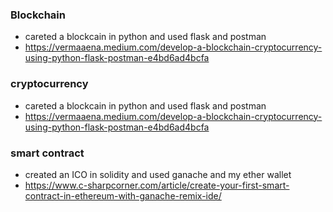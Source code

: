 ### Blockchain
- careted a blockcain in python and used flask and postman
- https://vermaaena.medium.com/develop-a-blockchain-cryptocurrency-using-python-flask-postman-e4bd6ad4bcfa

### cryptocurrency 
- careted a blockcain in python and used flask and postman
- https://vermaaena.medium.com/develop-a-blockchain-cryptocurrency-using-python-flask-postman-e4bd6ad4bcfa

### smart contract
- created an ICO in solidity and used ganache and my ether wallet
- https://www.c-sharpcorner.com/article/create-your-first-smart-contract-in-ethereum-with-ganache-remix-ide/